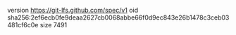 version https://git-lfs.github.com/spec/v1
oid sha256:2ef6ecb0fe9deaa2627cb0068abbe66f0d9ec843e26b1478c3ceb03481cf6c0e
size 7491
